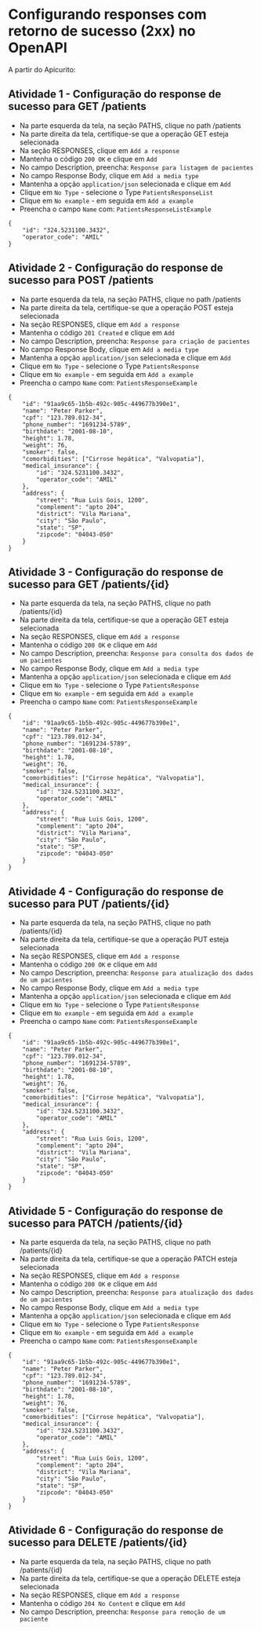 # Configurando responses com retorno de sucesso (2xx) no OpenAPI

A partir do Apicurito:

## Atividade 1 - Configuração do response de sucesso para GET /patients

* Na parte esquerda da tela, na seção PATHS, clique no path /patients
* Na parte direita da tela, certifique-se que a operação GET esteja selecionada
* Na seção RESPONSES, clique em `Add a response`
* Mantenha o código `200 OK` e clique em `Add`
* No campo Description, preencha: `Response para listagem de pacientes`
* No campo Response Body, clique em `Add a media type`
* Mantenha a opção `application/json` selecionada e clique em `Add`
* Clique em `No Type` - selecione o Type `PatientsResponseList`
* Clique em `No example` - em seguida em `Add a example`
* Preencha o campo `Name` com: `PatientsResponseListExample`
```
{
    "id": "324.5231100.3432",
    "operator_code": "AMIL"
}
```

## Atividade 2 - Configuração do response de sucesso para POST /patients

* Na parte esquerda da tela, na seção PATHS, clique no path /patients
* Na parte direita da tela, certifique-se que a operação POST esteja selecionada
* Na seção RESPONSES, clique em `Add a response`
* Mantenha o código `201 Created` e clique em `Add`
* No campo Description, preencha: `Response para criação de pacientes`
* No campo Response Body, clique em `Add a media type`
* Mantenha a opção `application/json` selecionada e clique em `Add`
* Clique em `No Type` - selecione o Type `PatientsResponse`
* Clique em `No example` - em seguida em `Add a example`
* Preencha o campo `Name` com: `PatientsResponseExample`
```
{
    "id": "91aa9c65-1b5b-492c-905c-449677b390e1",
    "name": "Peter Parker",
    "cpf": "123.789.012-34",
    "phone_number": "1691234-5789",
    "birthdate": "2001-08-10",
    "height": 1.78,
    "weight": 76,
    "smoker": false,
    "comorbidities": ["Cirrose hepática", "Valvopatia"],
    "medical_insurance": {
        "id": "324.5231100.3432",
        "operator_code": "AMIL"
    },
    "address": {
        "street": "Rua Luis Gois, 1200",
        "complement": "apto 204",
        "district": "Vila Mariana",
        "city": "São Paulo",
        "state": "SP",
        "zipcode": "04043-050"
    }
}
```

## Atividade 3 - Configuração do response de sucesso para GET /patients/{id}

* Na parte esquerda da tela, na seção PATHS, clique no path /patients/{id}
* Na parte direita da tela, certifique-se que a operação GET esteja selecionada
* Na seção RESPONSES, clique em `Add a response`
* Mantenha o código `200 OK` e clique em `Add`
* No campo Description, preencha: `Response para consulta dos dados de um pacientes`
* No campo Response Body, clique em `Add a media type`
* Mantenha a opção `application/json` selecionada e clique em `Add`
* Clique em `No Type` - selecione o Type `PatientsResponse`
* Clique em `No example` - em seguida em `Add a example`
* Preencha o campo `Name` com: `PatientsResponseExample`
```
{
    "id": "91aa9c65-1b5b-492c-905c-449677b390e1",
    "name": "Peter Parker",
    "cpf": "123.789.012-34",
    "phone_number": "1691234-5789",
    "birthdate": "2001-08-10",
    "height": 1.78,
    "weight": 76,
    "smoker": false,
    "comorbidities": ["Cirrose hepática", "Valvopatia"],
    "medical_insurance": {
        "id": "324.5231100.3432",
        "operator_code": "AMIL"
    },
    "address": {
        "street": "Rua Luis Gois, 1200",
        "complement": "apto 204",
        "district": "Vila Mariana",
        "city": "São Paulo",
        "state": "SP",
        "zipcode": "04043-050"
    }
}
```

## Atividade 4 - Configuração do response de sucesso para PUT /patients/{id}

* Na parte esquerda da tela, na seção PATHS, clique no path /patients/{id}
* Na parte direita da tela, certifique-se que a operação PUT esteja selecionada
* Na seção RESPONSES, clique em `Add a response`
* Mantenha o código `200 OK` e clique em `Add`
* No campo Description, preencha: `Response para atualização dos dados de um pacientes`
* No campo Response Body, clique em `Add a media type`
* Mantenha a opção `application/json` selecionada e clique em `Add`
* Clique em `No Type` - selecione o Type `PatientsResponse`
* Clique em `No example` - em seguida em `Add a example`
* Preencha o campo `Name` com: `PatientsResponseExample`
```
{
    "id": "91aa9c65-1b5b-492c-905c-449677b390e1",
    "name": "Peter Parker",
    "cpf": "123.789.012-34",
    "phone_number": "1691234-5789",
    "birthdate": "2001-08-10",
    "height": 1.78,
    "weight": 76,
    "smoker": false,
    "comorbidities": ["Cirrose hepática", "Valvopatia"],
    "medical_insurance": {
        "id": "324.5231100.3432",
        "operator_code": "AMIL"
    },
    "address": {
        "street": "Rua Luis Gois, 1200",
        "complement": "apto 204",
        "district": "Vila Mariana",
        "city": "São Paulo",
        "state": "SP",
        "zipcode": "04043-050"
    }
}
```

## Atividade 5 - Configuração do response de sucesso para PATCH /patients/{id}

* Na parte esquerda da tela, na seção PATHS, clique no path /patients/{id}
* Na parte direita da tela, certifique-se que a operação PATCH esteja selecionada
* Na seção RESPONSES, clique em `Add a response`
* Mantenha o código `200 OK` e clique em `Add`
* No campo Description, preencha: `Response para atualização dos dados de um pacientes`
* No campo Response Body, clique em `Add a media type`
* Mantenha a opção `application/json` selecionada e clique em `Add`
* Clique em `No Type` - selecione o Type `PatientsResponse`
* Clique em `No example` - em seguida em `Add a example`
* Preencha o campo `Name` com: `PatientsResponseExample`
```
{
    "id": "91aa9c65-1b5b-492c-905c-449677b390e1",
    "name": "Peter Parker",
    "cpf": "123.789.012-34",
    "phone_number": "1691234-5789",
    "birthdate": "2001-08-10",
    "height": 1.78,
    "weight": 76,
    "smoker": false,
    "comorbidities": ["Cirrose hepática", "Valvopatia"],
    "medical_insurance": {
        "id": "324.5231100.3432",
        "operator_code": "AMIL"
    },
    "address": {
        "street": "Rua Luis Gois, 1200",
        "complement": "apto 204",
        "district": "Vila Mariana",
        "city": "São Paulo",
        "state": "SP",
        "zipcode": "04043-050"
    }
}
```

## Atividade 6 - Configuração do response de sucesso para DELETE /patients/{id}

* Na parte esquerda da tela, na seção PATHS, clique no path /patients/{id}
* Na parte direita da tela, certifique-se que a operação DELETE esteja selecionada
* Na seção RESPONSES, clique em `Add a response`
* Mantenha o código `204 No Content` e clique em `Add`
* No campo Description, preencha: `Response para remoção de um paciente`
